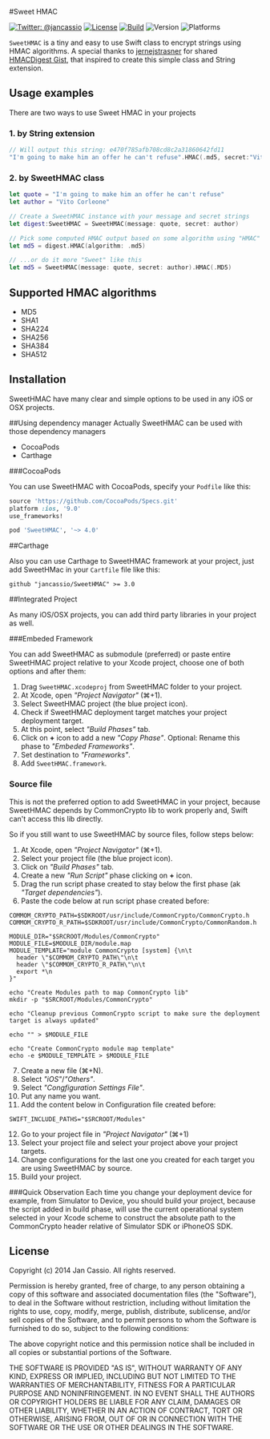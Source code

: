 #Sweet HMAC

[![Twitter: @jancassio](https://img.shields.io/badge/contact-@jancassio-blue.svg?style=flat)](https://twitter.com/jancassio)
[![License](http://img.shields.io/badge/license-MIT-green.svg?style=flat)](https://github.com/jancassio/SweetHMAC/blob/master/LICENSE)
[![Build](https://api.travis-ci.org/jancassio/SweetHMAC.svg)](https://travis-ci.org/jancassio/SweetHMAC)
![Version](https://cocoapod-badges.herokuapp.com/v/SweetHMAC/badge.png)
![Platforms](https://cocoapod-badges.herokuapp.com/p/SweetHMAC/badge.png)

`SweetHMAC` is a tiny and easy to use Swift class to encrypt strings using HMAC algorithms.
A special thanks to [jernejstrasner](https://gist.github.com/jernejstrasner) for shared [HMACDigest Gist](https://gist.github.com/jernejstrasner/1d5fa5e2fabda2e729d1), that inspired to create this simple class and String extension.

## Usage examples

There are two ways to use Sweet HMAC in your projects

### 1. by String extension
```swift
// Will output this string: e470f785afb708cd8c2a31860642fd11
"I'm going to make him an offer he can't refuse".HMAC(.md5, secret:"Vito Corleone")
```

### 2. by SweetHMAC class

```swift
let quote = "I'm going to make him an offer he can't refuse"
let author = "Vito Corleone"

// Create a SweetHMAC instance with your message and secret strings
let digest:SweetHMAC = SweetHMAC(message: quote, secret: author)

// Pick some computed HMAC output based on some algorithm using "HMAC" method...
let md5 = digest.HMAC(algorithm: .md5)

// ...or do it more "Sweet" like this
let md5 = SweetHMAC(message: quote, secret: author).HMAC(.MD5)
```

## Supported HMAC algorithms

* MD5
* SHA1
* SHA224
* SHA256
* SHA384
* SHA512

## Installation

SweetHMAC have many clear and simple options to be used in any iOS or OSX projects.

##Using dependency manager
Actually SweetHMAC can be used with those dependency managers
* CocoaPods
* Carthage

###CocoaPods

You can use SweetHMAC with CocoaPods, specify your `Podfile` like this:

```ruby
source 'https://github.com/CocoaPods/Specs.git'
platform :ios, '9.0'
use_frameworks!

pod 'SweetHMAC', '~> 4.0'
```

##Carthage

Also you can use Carthage to SweetHMAC framework at your project, just add SweetHMac in your `Cartfile` file like this:

`github "jancassio/SweetHMAC" >= 3.0`

##Integrated Project

As many iOS/OSX projects, you can add third party libraries in your project as well.

###Embeded Framework

You can add SweetHMAC as submodule (preferred) or paste entire SweetHMAC project relative to your Xcode project, choose one of both options and after them:

  1. Drag `SweetHMAC.xcodeproj` from SweetHMAC folder to your project.
  2. At Xcode, open _"Project Navigator"_ (⌘+1).
  3. Select SweetHMAC project (the blue project icon).
  4. Check if SweetHMAC deployment target matches your project deployment target.
  5. At this point, select _"Build Phases"_ tab.
  6. Click on **+** icon to add a new _"Copy Phase"_. Optional: Rename this phase to _"Embeded Frameworks"_.
  7. Set destination to _"Frameworks"_.
  8. Add `SweetHMAC.framework`.

### Source file

This is not the preferred option to add SweetHMAC in your project, because SweetHMAC depends by CommonCrypto lib to work properly and, Swift can't access this lib directly.

So if you still want to use SweetHMAC by source files, follow steps below:

  1. At Xcode, open _"Project Navigator"_ (⌘+1).
  2. Select your project file (the blue project icon).
  3. Click on _"Build Phases"_ tab.
  4. Create a new _"Run Script"_ phase clicking on **+** icon.
  5. Drag the run script phase created to stay below the first phase (ak _"Target dependencies"_).
  6. Paste the code below at run script phase created before:

  ```shell
  COMMOM_CRYPTO_PATH=$SDKROOT/usr/include/CommonCrypto/CommonCrypto.h
  COMMOM_CRYPTO_R_PATH=$SDKROOT/usr/include/CommonCrypto/CommonRandom.h

  MODULE_DIR="$SRCROOT/Modules/CommonCrypto"
  MODULE_FILE=$MODULE_DIR/module.map
  MODULE_TEMPLATE="module CommonCrypto [system] {\n\t
    header \"$COMMOM_CRYPTO_PATH\"\n\t
    header \"$COMMOM_CRYPTO_R_PATH\"\n\t
    export *\n
  }"

  echo "Create Modules path to map CommonCrypto lib"
  mkdir -p "$SRCROOT/Modules/CommonCrypto"

  echo "Cleanup previous CommonCrypto script to make sure the deployment target is always updated"

  echo "" > $MODULE_FILE

  echo "Create CommonCrypto module map template"
  echo -e $MODULE_TEMPLATE > $MODULE_FILE
  ```

  7. Create a new file (⌘+N).
  8. Select _"iOS"_/_"Others"_.
  9. Select _"Congfiguration Settings File"_.
  10. Put any name you want.
  10. Add the content below in Configuration file created before:
  ```
  SWIFT_INCLUDE_PATHS="$SRCROOT/Modules"
  ```
  12. Go to your project file in _"Project Navigator"_ (⌘+1)
  13. Select your project file and select your project above your project targets.
  14. Change configurations for the last one you created for each target you are using SweetHMAC by source.
  15. Build your project.

###Quick Observation
Each time you change your deployment device for example, from Simulator to Device, you should build your project, because the script added in build phase, will use the current operational system selected in your Xcode scheme to construct the absolute path to the CommonCrypto header relative of Simulator SDK or iPhoneOS SDK.

## License

Copyright (c) 2014 Jan Cassio. All rights reserved.

Permission is hereby granted, free of charge, to any person obtaining a copy
of this software and associated documentation files (the "Software"), to deal
in the Software without restriction, including without limitation the rights
to use, copy, modify, merge, publish, distribute, sublicense, and/or sell
copies of the Software, and to permit persons to whom the Software is
furnished to do so, subject to the following conditions:

The above copyright notice and this permission notice shall be included in
all copies or substantial portions of the Software.

THE SOFTWARE IS PROVIDED "AS IS", WITHOUT WARRANTY OF ANY KIND, EXPRESS OR
IMPLIED, INCLUDING BUT NOT LIMITED TO THE WARRANTIES OF MERCHANTABILITY,
FITNESS FOR A PARTICULAR PURPOSE AND NONINFRINGEMENT. IN NO EVENT SHALL THE
AUTHORS OR COPYRIGHT HOLDERS BE LIABLE FOR ANY CLAIM, DAMAGES OR OTHER
LIABILITY, WHETHER IN AN ACTION OF CONTRACT, TORT OR OTHERWISE, ARISING FROM,
OUT OF OR IN CONNECTION WITH THE SOFTWARE OR THE USE OR OTHER DEALINGS IN
THE SOFTWARE.
